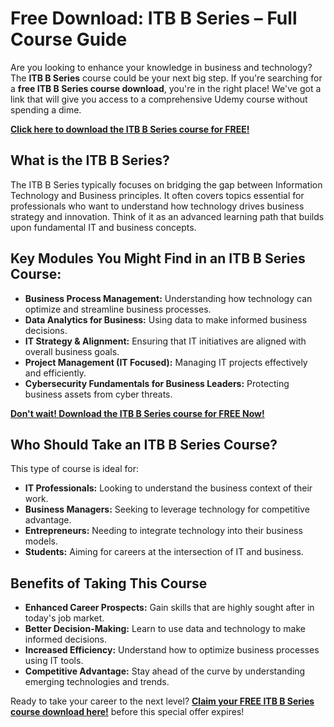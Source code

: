# Free Download: ITB B Series – Full Course Guide

Are you looking to enhance your knowledge in business and technology? The **ITB B Series** course could be your next big step. If you're searching for a **free ITB B Series course download**, you're in the right place! We've got a link that will give you access to a comprehensive Udemy course without spending a dime.

[**Click here to download the ITB B Series course for FREE!**](https://udemywork.com/itb-b-series)

## What is the ITB B Series?

The ITB B Series typically focuses on bridging the gap between Information Technology and Business principles. It often covers topics essential for professionals who want to understand how technology drives business strategy and innovation. Think of it as an advanced learning path that builds upon fundamental IT and business concepts.

## Key Modules You Might Find in an ITB B Series Course:

*   **Business Process Management:** Understanding how technology can optimize and streamline business processes.
*   **Data Analytics for Business:** Using data to make informed business decisions.
*   **IT Strategy & Alignment:** Ensuring that IT initiatives are aligned with overall business goals.
*   **Project Management (IT Focused):** Managing IT projects effectively and efficiently.
*   **Cybersecurity Fundamentals for Business Leaders:** Protecting business assets from cyber threats.

[**Don't wait! Download the ITB B Series course for FREE Now!**](https://udemywork.com/itb-b-series)

## Who Should Take an ITB B Series Course?

This type of course is ideal for:

*   **IT Professionals:** Looking to understand the business context of their work.
*   **Business Managers:** Seeking to leverage technology for competitive advantage.
*   **Entrepreneurs:** Needing to integrate technology into their business models.
*   **Students:** Aiming for careers at the intersection of IT and business.

## Benefits of Taking This Course

*   **Enhanced Career Prospects:** Gain skills that are highly sought after in today's job market.
*   **Better Decision-Making:** Learn to use data and technology to make informed decisions.
*   **Increased Efficiency:** Understand how to optimize business processes using IT tools.
*   **Competitive Advantage:** Stay ahead of the curve by understanding emerging technologies and trends.

Ready to take your career to the next level? **[Claim your FREE ITB B Series course download here!](https://udemywork.com/itb-b-series)** before this special offer expires!

